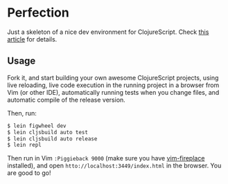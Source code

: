 # Perfection

Just a skeleton of a nice dev environment for ClojureScript. Check [this article](http://astashov.github.io/blog/2014/07/30/perfect-clojurescript-development-environment-with-vim/) for details.

## Usage

Fork it, and start building your own awesome ClojureScript projects, using live reloading, live code execution in the running project in a browser from Vim (or other IDE), automatically running tests when you change files, and automatic compile of the release version.

Then, run:

```bash
$ lein figwheel dev
$ lein cljsbuild auto test
$ lein cljsbuild auto release
$ lein repl
```

Then run in Vim `:Piggieback 9000` (make sure you have [vim-fireplace](https://github.com/tpope/vim-fireplace) installed), and open `htto://localhost:3449/index.html` in the browser. You are good to go!
